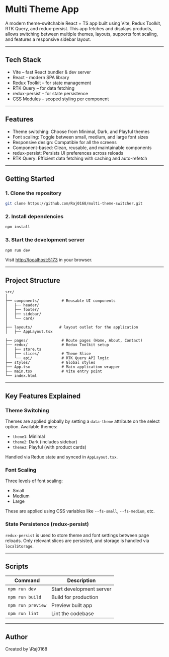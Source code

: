 # Multi Theme App

A modern theme-switchable React + TS app built using Vite, Redux Toolkit, RTK Query, and redux-persist. This app fetches and displays products, allows switching between multiple themes, layouts, supports font scaling, and features a responsive sidebar layout.

---

## Tech Stack

- Vite – fast React bundler & dev server
- React - modern SPA library
- Redux Toolkit – for state management
- RTK Query – for data fetching
- redux-persist – for state persistence
- CSS Modules – scoped styling per component

---

## Features

- Theme switching: Choose from Minimal, Dark, and Playful themes
- Font scaling: Toggle between small, medium, and large font sizes
- Responsive design: Compatible for all the screens
- Component-based: Clean, reusable, and maintainable components
- redux-persist: Persists UI preferences across reloads
- RTK Query: Efficient data fetching with caching and auto-refetch

---

## Getting Started

### 1. Clone the repository

```bash
git clone https://github.com/Raj0168/multi-theme-switcher.git
```

### 2. Install dependencies

```bash
npm install
```

### 3. Start the development server

```bash
npm run dev
```

Visit [http://localhost:5173](http://localhost:5173) in your browser.

---

## Project Structure

```
src/
│
├── components/          # Reusable UI components
│   ├── header/
│   ├── footer/
│   ├── sidebar/
│   └── card/
│
├── layouts/            # layout outlet for the application
│   ├── AppLayout.tsx

├── pages/               # Route pages (Home, About, Contact)
├── redux/               # Redux Toolkit setup
│   ├── store.ts
│   ├── slices/          # Theme Slice
│   └── api/             # RTK Query API logic
├── styles/              # Global styles
├── App.tsx              # Main application wrapper
├── main.tsx             # Vite entry point
└── index.html
```

---

## Key Features Explained

### Theme Switching

Themes are applied globally by setting a `data-theme` attribute on the select option. Available themes:

- `theme1`: Minimal
- `theme2`: Dark (includes sidebar)
- `theme3`: Playful (with product cards)

Handled via Redux state and synced in `AppLayout.tsx`.

### Font Scaling

Three levels of font scaling:

- Small
- Medium
- Large

These are applied using CSS variables like `--fs-small`, `--fs-medium`, etc.

### State Persistence (redux-persist)

`redux-persist` is used to store theme and font settings between page reloads. Only relevant slices are persisted, and storage is handled via `localStorage`.

---

## Scripts

| Command           | Description              |
| ----------------- | ------------------------ |
| `npm run dev`     | Start development server |
| `npm run build`   | Build for production     |
| `npm run preview` | Preview built app        |
| `npm run lint`    | Lint the codebase        |

---

## Author

Created by \Raj0168
